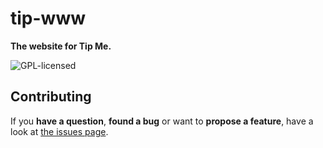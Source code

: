 # tip-www

**The website for Tip Me.**

![GPL-licensed](https://img.shields.io/github/license/trinkgeld/tip-www.svg)


## Contributing

If you **have a question**, **found a bug** or want to **propose a feature**, have a look at [the issues page](https://github.com/trinkgeld/tip-www/issues).
